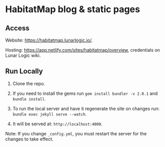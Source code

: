 # HabitatMap blog & static pages

## Access

Website: https://habitatmap.lunarlogic.io/.

Hosting: https://app.netlify.com/sites/habitatmap/overview, credentials on Lunar Logic wiki.

## Run Locally

1. Clone the repo.

2. If you need to install the gems run `gem install bundler -v 2.0.1` and `bundle install`.

3. To run the local server and have it regenerate the site on changes run: `bundle exec jekyll serve --watch`.

4. It will be served at: `http://localhost:4000`.

Note: If you change `_config.yml`, you must restart the server for the changes to take effect.
